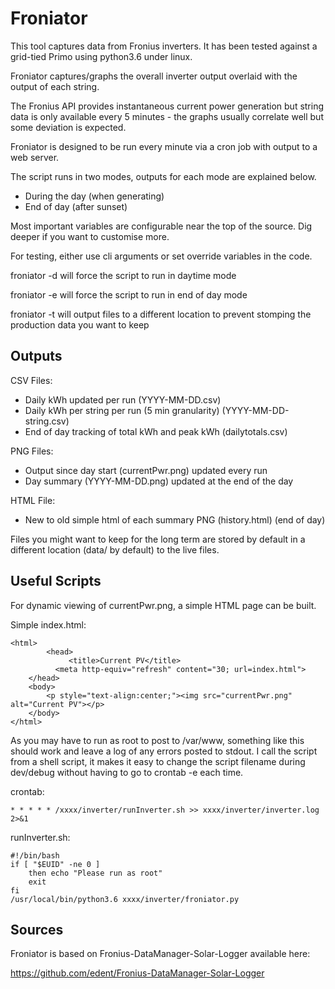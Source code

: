 # Froniator

This tool captures data from Fronius inverters. It has been tested against
a grid-tied Primo using python3.6 under linux.

Froniator captures/graphs the overall inverter output overlaid with the
output of each string.

The Fronius API provides instantaneous current power generation but string
data is only available every 5 minutes - the graphs usually correlate well
but some deviation is expected.

Froniator is designed to be run every minute via a cron job with output
to a web server.

The script runs in two modes, outputs for each mode are explained below.

- During the day (when generating)
- End of day (after sunset)

Most important variables are configurable near the top of the source. 
Dig deeper if you want to customise more.

For testing, either use cli arguments or set override variables in the code.

froniator -d will force the script to run in daytime mode

froniator -e will force the script to run in end of day mode

froniator -t will output files to a different location to prevent stomping
             the production data you want to keep


## Outputs

CSV Files:
- Daily kWh updated per run (YYYY-MM-DD.csv)
- Daily kWh per string per run (5 min granularity) (YYYY-MM-DD-string.csv)
- End of day tracking of total kWh and peak kWh (dailytotals.csv)

PNG Files:
- Output since day start (currentPwr.png) updated every run
- Day summary (YYYY-MM-DD.png) updated at the end of the day

HTML File:
- New to old simple html of each summary PNG (history.html) (end of day)

Files you might want to keep for the long term are stored by default in a
different location (data/ by default) to the live files.


## Useful Scripts

For dynamic viewing of currentPwr.png, a simple HTML page can be built.

Simple index.html:

````
<html>
        <head>
             <title>Current PV</title>
	      <meta http-equiv="refresh" content="30; url=index.html"> 
	</head>
	<body>
		<p style="text-align:center;"><img src="currentPwr.png" alt="Current PV"></p>
	</body>
</html>
````

As you may have to run as root to post to /var/www, something like this should
work and leave a log of any errors posted to stdout. I call the script from a shell 
script, it makes it easy to change the script filename during dev/debug without 
having to go to crontab -e each time.

crontab:

````
* * * * * /xxxx/inverter/runInverter.sh >> xxxx/inverter/inverter.log 2>&1
````

runInverter.sh:

````
#!/bin/bash
if [ "$EUID" -ne 0 ]
    then echo "Please run as root"
    exit
fi
/usr/local/bin/python3.6 xxxx/inverter/froniator.py
````

## Sources

Froniator is based on Fronius-DataManager-Solar-Logger available here:

https://github.com/edent/Fronius-DataManager-Solar-Logger

